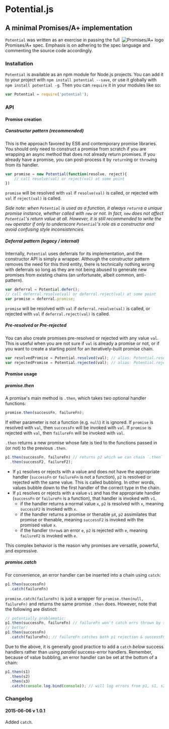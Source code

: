 # Potential.js

## A minimal Promises/A+ implementation

<a href="https://promisesaplus.com/">
    <img src="https://promisesaplus.com/assets/logo-small.png" alt="Promises/A+ logo" title="Promises/A+ 2.1 compliant" align="right"/>
</a>

`Potential` was written as an exercise in passing the full Promises/A+ spec. Emphasis is on adhering to the spec language and commenting the source code accordingly.

### Installation

`Potential` is available as an npm module for Node.js projects. You can add it to your project with `npm install potential --save`, or use it globally with `npm install potential -g`. Then you can `require` it in your modules like so:

```js
var Potential = require('potential');
```

### API

#### Promise creation

##### Constructor pattern (recommended)

This is the approach favored by ES6 and contemporary promise libraries. You should only need to construct a promise from scratch if you are wrapping an async method that does not already return promises. If you already have a promise, you can post-process it by `return`ing or `throw`ing from its handler.

```js
var promise = new Potential(function(resolve, reject){
    // call resolve(val) or reject(val) at some point
})
```

`promise` will be resolved with `val` if `resolve(val)` is called, or rejected with `val` if `reject(val)` is called.

*Side note: when `Potential` is used as a function, it always `return`s a unique promise instance, whether called with `new` or not. In fact, `new` does not affect `Potential`'s return value at all. However, it is still recommended to write the `new` operator if only to underscore `Potential`'s role as a constructor and avoid confusing style inconsistencies.*

##### Deferral pattern (legacy / internal)

Internally, `Potential` uses deferrals for its implementation, and the constructor API is simply a wrapper. Although the constructor pattern removes the need for this third entity, there is technically nothing wrong with deferrals so long as they are not being abused to generate new promises from existing chains (an unfortunate, albeit common, anti-pattern).

```js
var deferral = Potential.defer();
// call deferral.resolve(val) or deferral.reject(val) at some point
var promise = deferral.promise;
```

`promise` will be resolved with `val` if `deferral.resolve(val)` is called, or rejected with `val` if `deferral.reject(val)` is called.

##### Pre-resolved or Pre-rejected

You can also create promises pre-resolved or rejected with any value `val`. This is useful when you are not sure if `val` is already a promise or not, or if you want to create a starting point for an iteratively-built promise chain.

```js
var resolvedPromise = Potential.resolved(val); // alias: Potential.resolve(val)
var rejectedPromise = Potential.rejected(val); // alias: Potential.reject(val)
```

#### Promise usage

##### promise.then

A promise's main method is `.then`, which takes two optional handler functions:

```js
promise.then(successFn, failureFn);
```

If either parameter is not a function (e.g. `null`) it is ignored. If `promise` is resolved with `val`, then `successFn` will be invoked with `val`. If `promise` is rejected with `val`, then `failureFn` will be invoked with `val`.

`.then` returns a new promise whose fate is tied to the functions passed in (or not) to the previous `.then`.

```js
p1.then(successFn, failureFn) // returns p2 which we can chain `.then` on
  .then(successF2, failureF2);
```

* If `p1` resolves or rejects with a value and does not have the appropriate handler (`successFn` or `failureFn` is not a function), `p2` is resolved or rejected with the same value. This is called bubbling. In other words, values bubble down to the first handler of the correct type in the chain.
* If `p1` resolves or rejects with a value `v1` and has the appropriate handler (`successFn` or `failureFn` is a function), that handler is invoked with `v1`.
    - if the handler returns a normal value `x`, `p2` is resolved with `x`, meaning `successF2` is invoked with `x`.
    - if the handler returns a promise or thenable `pX`, `p2` assimilates that promise or thenable, meaning `successF2` is invoked with the promised value `x`.
    - if the handler `throw`s an error `e`, `p2` is rejected with `e`, meaning `failureF2` is invoked with `e`.

This complex behavior is the reason why promises are versatile, powerful, and expressive.

##### promise.catch

For convenience, an error handler can be inserted into a chain using `catch`:

```js
p1.then(successFn)
  .catch(failureFn)
```

`promise.catch(failureFn)` is just a wrapper for `promise.then(null, failureFn)` and returns the same promise `.then` does. However, note that the following are distinct:

```js
// potentially problematic:
p1.then(successFn, failureFn) // failureFn won't catch errs thrown by successFn
// better:
p1.then(successFn)
  .catch(failureFn); // failureFn catches both p1 rejection & successFn errors
```

Due to the above, it is generally good practice to add a `catch` *below* success handlers rather than using *parallel* success-error handlers. Remember, because of value bubbling, an error handler can be set at the bottom of a chain:

```js
p1.then(s1)
  .then(s2)
  .then(s3)
  .catch(console.log.bind(console)); // will log errors from p1, s1, s2, or s3.
```

### Changelog

#### 2015-06-06 v 1.0.1

Added `catch`.

